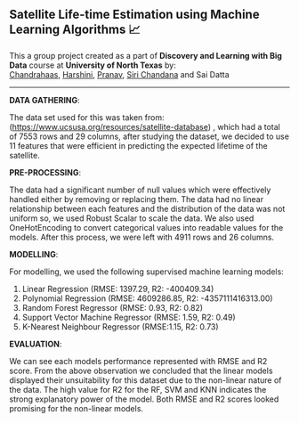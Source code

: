 ## Satellite Life-time Estimation using Machine Learning Algorithms 📈

This a group project created as a part of **Discovery and Learning with Big Data** course at **University of North Texas** by:           
[Chandrahaas](https://www.linkedin.com/in/chandrahaas-kalanadhabhatla/),
 [Harshini](https://www.linkedin.com/in/harshini-reddy-chada/),
 [Pranav](https://www.linkedin.com/in/pranav-moses-2142b7154/),
 [Siri Chandana](https://www.linkedin.com/in/cheekoti-siri-chandana-6541a419a/)
and Sai Datta

---

**DATA GATHERING**:

The data set used for this was taken from: (https://www.ucsusa.org/resources/satellite-database) , which had a total of 7553 rows and 29 columns, after studying the dataset, we decided to use 11 features that were efficient in predicting the expected lifetime of the satellite.



**PRE-PROCESSING**:

The data had a significant number of null values which were effectively handled either by removing or replacing them. The data had no linear relationship between each features and the distribution of the data was not uniform so, we used Robust Scalar to scale the data. We also used OneHotEncoding to convert categorical values into readable values for the models. After this process, we were left with 4911 rows and 26 columns.



**MODELLING**:

For modelling, we used the following supervised machine learning models:
1.	Linear Regression (RMSE: 1397.29, R2: -400409.34)
2.	Polynomial Regression (RMSE: 4609286.85, R2: -4357111416313.00)
3.	Random Forest Regressor (RMSE: 0.93, R2: 0.82)
4.	Support Vector Machine Regressor (RMSE: 1.59, R2: 0.49)
5.	K-Nearest Neighbour Regressor (RMSE:1.15, R2: 0.73)



**EVALUATION**:

We can see each models performance represented with RMSE and R2 score.
From the above observation we concluded that the linear models displayed their unsuitability for this dataset due to the non-linear nature of the data. The high value for R2 for the RF, SVM and KNN indicates the strong explanatory power of the model. Both RMSE and R2 scores looked promising for the non-linear models.


